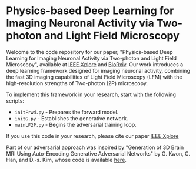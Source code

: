 # Physics-based Deep Learning for Imaging Neuronal Activity via Two-photon and Light Field Microscopy

Welcome to the code repository for our paper, "Physics-based Deep Learning for Imaging Neuronal Activity via Two-photon and Light Field Microscopy", available at [IEEE Xplore](https://ieeexplore.ieee.org/document/10141580) and [BioRxiv](https://www.biorxiv.org/content/10.1101/2022.10.11.511633v1.full.pdf). Our work introduces a deep learning framework designed for imaging neuronal activity, combining the fast 3D imaging capabilities of Light Field Microscopy (LFM) with the high-resolution strengths of Two-photon (2P) microscopy.

To implement this framework in your research, start with the following scripts:

- `initFrwd.py` - Prepares the forward model.
- `initG.py` - Establishes the generative network.
- `mainLF2P.py` - Begins the adversarial training loop.
  
If you use this code in your research, please cite our paper [IEEE Xplore](https://ieeexplore.ieee.org/document/10141580)

Part of our adversarial approach was inspired by "Generation of 3D Brain MRI Using Auto-Encoding Generative Adversarial Networks" by G. Kwon, C. Han, and D.-s. Kim, whose code is available [here](https://github.com/cyclomon/3dbraingen).
